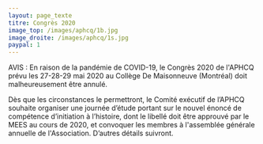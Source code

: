 ```yaml
---
layout: page_texte
titre: Congrès 2020
image_top: /images/aphcq/1b.jpg
image_droite: /images/aphcq/1s.jpg
paypal: 1
---
```

AVIS : En raison de la pandémie de COVID-19, le Congrès 2020 de l'APHCQ prévu les 27-28-29 mai 2020 au Collège De Maisonneuve (Montréal) doit malheureusement être annulé.

Dès que les circonstances le permettront, le Comité exécutif de l’APHCQ souhaite organiser une journée d’étude portant sur le nouvel énoncé de compétence d’initiation à l’histoire, dont le libellé doit être approuvé par le MEES au cours de 2020, et convoquer les membres à l'assemblée générale annuelle de l'Association. D’autres détails suivront.


